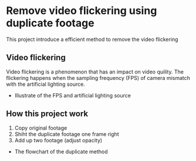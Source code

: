 # Remove video flickering using duplicate footage
This project introduce a efficient method to remove the video flickering


## Video flickering
Video flickering is a phenomenon that has an impact on video quility.
The flickering happens when the sampling frequency (FPS) of camera mismatch with the artificial lighting source.
* Illustrate of the FPS and artificial lighting source


## How this project work
1. Copy original footage
2. Shiht the duplicate footage one frame right
3. Add up two footage (adjust opacity)

* The flowchart of the duplicate method



